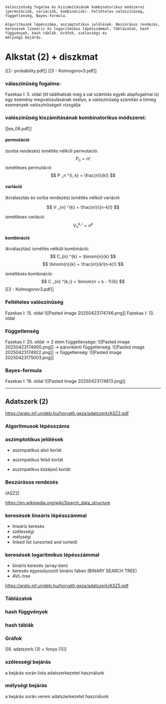  ```
Valószínűség fogalma és kiszámításának kombinatorikus módszerei (permutációk, variációk, kombinációk). Feltételes valószínűség, függetlenség, Bayes-formula.

Algoritmusok lépésszáma, aszimptotikus jelölések. Beszúrásos rendezés, keresések lineáris és logaritmikus lépésszámmal. Táblázatok, hash függvények, hash táblák. Gráfok, szélességi és
mélységi bejárás.
```

# Alkstat (2)  + diszkmat

[[2- probability.pdf]]
[[3 - Kolmogorov3.pdf]]

### válaszínűség fogalma:
Fazekas I: 5. oldal (itt találhatóak meg a val számítás egyéb alapfogalmai is)
egy esemény megvalósulásának esélye, a valószínűség számítás a tömeg események valószínűségeit vizsgálja

### valószínűség kiszámításának kombinatorikus módszerei:
[[ea_06.pdf]]
#### permutáció 
(sorba rendezés)
ismétlés nélküli permutáció:
$$
P_n = n! 
$$
ismétléses permutáció
$$
P _n ^{i, k} = \frac{n!}{k!}
$$
#### variáció
(kiválasztás és sorba rendezés)
ismétlés nélküli variáció

$$
V _{n} ^{k} = \frac{n!}{(n-k)!} 
$$

ismétléses variáció
$$
V _{n} ^{k, i} = n ^ k
$$
#### kombináció
(kiválasztás)
ismétlés nélküli kombináció:
$$
C_{n} ^{k} = \binom{n}{k}
$$
$$
\binom{n}{k} = \frac{n!}{k!(n-k)!}
$$

ismétlésés kombináció:
$$
C _{n} ^{k,i} = \binom{n + k - 1}{k}
$$
[[3 - Kolmogorov3.pdf]]
### Feltételes valószínűség
Fazekas I: 15. oldal
![[Pasted image 20250423174746.png]]
Fazekas I: 13. oldal

### Függetlenség
Fazekas I: 20. oldal
-> 2 elem függetlensége:
![[Pasted image 20250423174900.png]]
-> páronkénti függetlenség:
![[Pasted image 20250423174922.png]]
-> függetlenség:
![[Pasted image 20250423175003.png]]

### Bayes-formula
Fazekas I: 18. oldal
![[Pasted image 20250423174813.png]]

-----------------------------------------------------------
## Adatszerk (2)
https://arato.inf.unideb.hu/horvath.geza/adatszerk/ASZ2.pdf
### Algoritmusok lépésszáma

### aszimptotikus jelölések
- aszimpatikus alsó korlát

- aszimpatikus felső korlát

- aszimpatikus középső korlát

### Beszúrásos rendezés
(ASZ2)

https://en.wikipedia.org/wiki/Search_data_structure
### keresések lineáris lépésszámmal
- lineáris keresés
- szélességi 
- mélységi
- linked list (unsorted and sorted)


### keresések logaritmikus lépésszámmal
- bináris keresés (array-ben)
- keresés egyesúlyozott bináris fában (BINARY SEARCH TREE)
- AVL-tree


https://arato.inf.unideb.hu/horvath.geza/adatszerk/ASZ5.pdf
### Táblázatok

### hash függvények

### hash táblák

### Gráfok
[[6. adatszerk (3) + fonya (1)]]

### szélességi bejárás
a bejárás során lista adatszerkezetet használunk 

### mélységi bejárás
a bejárás során verem adatszerkezetet használunk